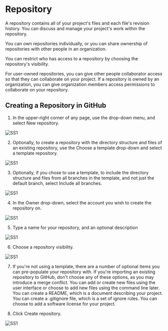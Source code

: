 # Repository

A repository contains all of your project's files and each file's revision history. You can discuss and manage your project's work within the repository.

You can own repositories individually, or you can share ownership of repositories with other people in an organization.

You can restrict who has access to a repository by choosing the repository's visibility.

For user-owned repositories, you can give other people collaborator access so that they can collaborate on your project. If a repository is owned by an organization, you can give organization members access permissions to collaborate on your repository.

## Creating a Repository in GitHub

1. In the upper-right corner of any page, use the  drop-down menu, and select New repository.

![SS1](https://docs.github.com/assets/images/help/repository/repo-create.png)

2. Optionally, to create a repository with the directory structure and files of an existing repository, use the Choose a template drop-down and select a template repository.

![SS1](https://docs.github.com/assets/images/help/repository/template-drop-down.png)

3. Optionally, if you chose to use a template, to include the directory structure and files from all branches in the template, and not just the default branch, select Include      all branches.

![SS1](https://docs.github.com/assets/images/help/repository/include-all-branches.png)

4. In the Owner drop-down, select the account you wish to create the repository on.

![SS1](https://docs.github.com/assets/images/help/repository/create-repository-owner.png)

5. Type a name for your repository, and an optional description

![SS1](https://docs.github.com/assets/images/help/repository/create-repository-name.png)

6. Choose a repository visibility. 

![SS1](https://docs.github.com/assets/images/help/repository/create-repository-public-private.png)

7. If you're not using a template, there are a number of optional items you can pre-populate your repository with. If you're importing an existing repository to GitHub, don't      choose any of these options, as you may introduce a merge conflict. You can add or create new files using the user interface or choose to add new files using the command        line later.
   You can create a README, which is a document describing your project.
   You can create a .gitignore file, which is a set of ignore rules. 
   You can choose to add a software license for your project. 

8. Click Create repository.

![SS1](https://docs.github.com/assets/images/help/repository/create-repository-button.png)
